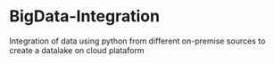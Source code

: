 # BigData-Integration
Integration of data using python from different on-premise sources to create a datalake on cloud plataform
